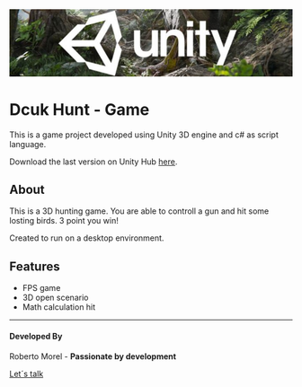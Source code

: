 <img src="https://raw.githubusercontent.com/robertomorel/assets/master/unity.jpeg">

# Dcuk Hunt - Game
This is a game project developed using Unity 3D engine and c# as script language. 

Download the last version on Unity Hub [here](https://public-cdn.cloud.unity3d.com/hub/prod/UnityHubSetup.exe).

## About
This is a 3D hunting game. You are able to controll a gun and hit some losting birds. 3 point you win! 

Created to run on a desktop environment.

## Features
- FPS game 
- 3D open scenario 
- Math calculation hit

---

#### Developed By

Roberto Morel - __Passionate by development__

[Let´s talk](https://www.linkedin.com/in/roberto-morel-6b9065193/)
